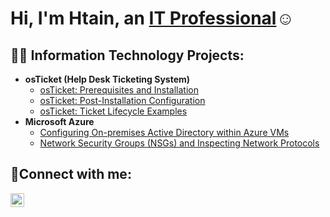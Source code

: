 <h1>Hi, I'm Htain, an <a href="https://linkedin.com/in/Josh">IT Professional</a>☺</h1>

<h2>👨‍💻 Information Technology Projects:</h2>

- <b>osTicket (Help Desk Ticketing System)</b>
  - [osTicket: Prerequisites and Installation](https://github.com/Tain0098/osticket-prereqs)
  - [osTicket: Post-Installation Configuration](https://github.com/Tain0098/post-install-config)
  - [osTicket: Ticket Lifecycle Examples](https://github.com/Tain0098/ticket-lifecycle)
- <b>Microsoft Azure</b>
  - [Configuring On-premises Active Directory within Azure VMs](https://github.com/Tain0098/configure-ad)
  - [Network Security Groups (NSGs) and Inspecting Network Protocols](https://github.com/Tain0098/azure-network-protocols)

<h2>🤳Connect with me:</h2>


[<img align="left" alt="Josh | LinkedIn" width="22px" src="https://cdn.jsdelivr.net/npm/simple-icons@v3/icons/linkedin.svg" />][linkedin]


[linkedin]: https://www.linkedin.com/in/htain-ney-78979a231/
